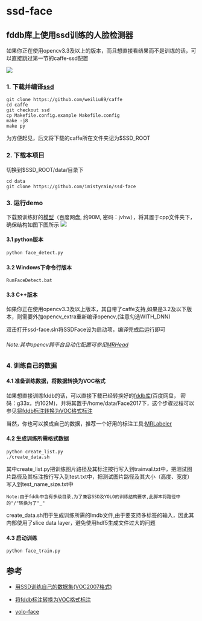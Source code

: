 # ssd-face

## fddb库上使用ssd训练的人脸检测器

如果你正在使用opencv3.3及以上的版本，而且想直接看结果而不是训练的话，可以直接跳过第一节的caffe-ssd配置

![](https://i.imgur.com/j9AMJnb.png)

### 1. 下载并编译[ssd](https://github.com/weiliu89/caffe)

```
git clone https://github.com/weiliu89/caffe
cd caffe
git checkout ssd
cp Makefile.config.example Makefile.config
make -j8
make py
```

为方便起见，后文将下载的caffe所在文件夹记为$SSD_ROOT

### 2. 下载本项目

切换到$SSD_ROOT/data/目录下

```Shell
cd data
git clone https://github.com/imistyrain/ssd-face
```

### 3. 运行demo

下载预训练好的[模型](http://pan.baidu.com/s/1boKcW1L)（百度网盘, 约90M, 密码：jvhw），将其置于cpp文件夹下，确保结构如图下图所示
![](https://i.imgur.com/UH7wTPh.png)

#### 3.1 python版本

```python
python face_detect.py
```

#### 3.2 Windows下命令行版本

```
RunFaceDetect.bat
```

#### 3.3 C++版本

如果你正在使用opencv3.3及以上版本，其自带了caffe支持,如果是3.2及以下版本，则需要外加opencv_extra重新编译opencv,(注意勾选WITH_DNN)

双击打开ssd-face.sln将SSDFace设为启动项，编译完成后运行即可

###### Note:其中opencv跨平台自动化配置可参见[MRHead](https://github.com/imistyrain/MRHead)

### 4. 训练自己的数据

#### 4.1 准备训练数据，将数据转换为VOC格式

如果想直接训练fddb的话，可以直接下载已经转换好的[fddb库](http://pan.baidu.com/s/1pK8jglP)(百度网盘， 密码：g33x，约102M)，并将其置于/home/data/Face2017下，这个步骤过程可以参见[将fddb标注转换为VOC格式标注](http://blog.csdn.net/minstyrain/article/details/77938596)

当然，你也可以换成自己的数据，推荐一个好用的标注工具:[MRLabeler](https://github.com/imistyrain/MRLabeler)

#### 4.2 生成训练所需格式数据

```
python create_list.py
./create_data.sh
```
其中create_list.py把训练图片路径及其标注按行写入到trainval.txt中，把测试图片路径及其标注按行写入到test.txt中，把测试图片路径及其大小（高度、宽度）写入到test_name_size.txt中

```
Note:由于fddb中含有多级目录,为了兼容SSD及YOLO的训练结构要求,此脚本将路径中的"/"转换为了"_"
```

create_data.sh用于生成训练所需的lmdb文件,由于要支持多标签的输入，因此其内部使用了slice data layer，避免使用hdf5生成文件过大的问题

#### 4.3 启动训练

```
python face_train.py
```

## 参考

* [用SSD训练自己的数据集(VOC2007格式)](http://blog.csdn.net/zhy8623080/article/details/73188594)

* [将fddb标注转换为VOC格式标注](http://blog.csdn.net/minstyrain/article/details/77938596)

* [yolo-face](https://github.com/imistyrain/yolo-face)